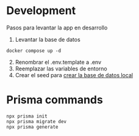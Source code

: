 # Development
Pasos para levantar la app en desarrollo

1. Levantar la base de datos 
```
docker compose up -d
```

2. Renombrar el .env.template a .env
3. Reemplazar las variables de entorno
4. Crear el seed para [crear la base de datos local](http://localhost:3000/api/seed)

# Prisma commands
```
npx prisma init
npx prisma migrate dev
npx prisma generate
```

